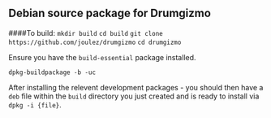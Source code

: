 Debian source package for Drumgizmo
-----------------------------------

####To build:
`mkdir build`
`cd build`
`git clone https://github.com/joulez/drumgizmo`
`cd drumgizmo`

Ensure you have the `build-essential` package installed.

`dpkg-buildpackage -b -uc`

After installing the relevent development packages - you should then have a `deb` file within the `build` directory you just created and is ready to install via `dpkg -i {file}`.
